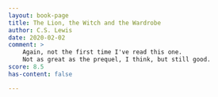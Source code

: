```yaml
---
layout: book-page
title: The Lion, the Witch and the Wardrobe
author: C.S. Lewis
date: 2020-02-02
comment: >
    Again, not the first time I've read this one.
    Not as great as the prequel, I think, but still good.
score: 8.5
has-content: false

---
```


